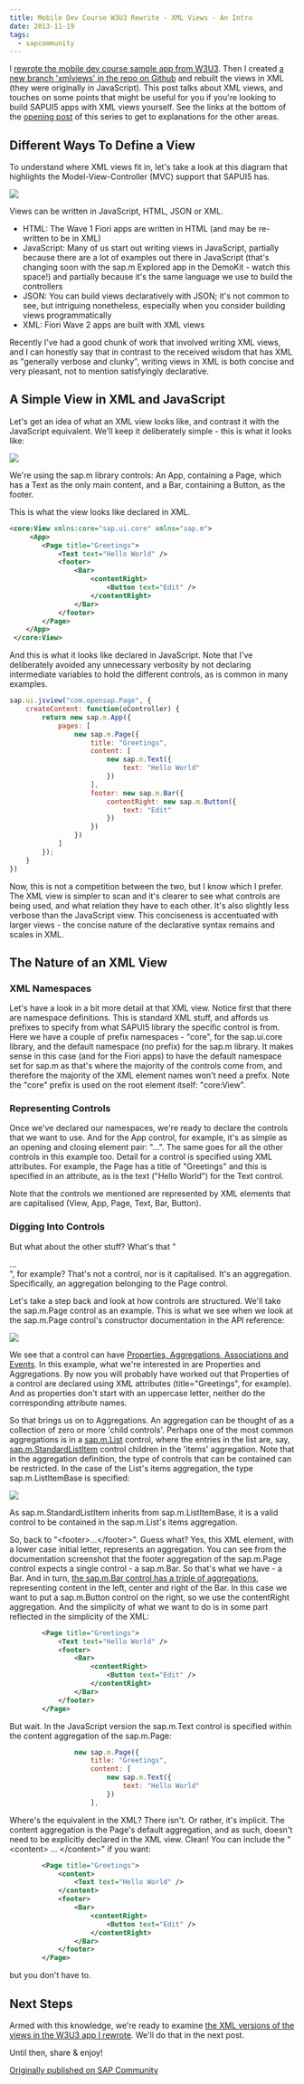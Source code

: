 ```yaml
---
title: Mobile Dev Course W3U3 Rewrite - XML Views - An Intro
date: 2013-11-19
tags:
  - sapcommunity
---
```

I [rewrote the mobile dev course sample app from W3U3](/blog/posts/2013/10/16/mobile-dev-course-w3u3-rewrite-intro/). Then I created [a new branch 'xmlviews' in the repo on Github](https://github.com/qmacro/w3u3_redonebasic/tree/xmlviews) and rebuilt the views in XML (they were originally in JavaScript). This post talks about XML views, and touches on some points that might be useful for you if you're looking to build SAPUI5 apps with XML views yourself. See the links at the bottom of the [opening post](https://blogs.sap.com/?p=94915) of this series to get to explanations for the other areas.

## Different Ways To Define a View

To understand where XML views fit in, let's take a look at this diagram that highlights the Model-View-Controller (MVC) support that SAPUI5 has.

![](/images/2013/11/mvc.png)

Views can be written in JavaScript, HTML, JSON or XML.

* HTML: The Wave 1 Fiori apps are written in HTML (and may be re-written to be in XML)
* JavaScript: Many of us start out writing views in JavaScript, partially because there are a lot of examples out there in JavaScript (that's changing soon with the sap.m Explored app in the DemoKit - watch this space!) and partially because it's the same language we use to build the controllers
* JSON: You can build views declaratively with JSON; it's not common to see, but intriguing nonetheless, especially when you consider building views programmatically
* XML: Fiori Wave 2 apps are built with XML views

Recently I've had a good chunk of work that involved writing XML views, and I can honestly say that in contrast to the received wisdom that has XML as "generally verbose and clunky", writing views in XML is both concise and very pleasant, not to mention satisfyingly declarative.

## A Simple View in XML and JavaScript

Let's get an idea of what an XML view looks like, and contrast it with the JavaScript equivalent. We'll keep it deliberately simple - this is what it looks like:

![](/images/2013/11/greetings.png)

We're using the sap.m library controls: An App, containing a Page, which has a Text as the only main content, and a Bar, containing a Button, as the footer.

This is what the view looks like declared in XML.

```xml
<core:View xmlns:core="sap.ui.core" xmlns="sap.m">
     <App>
        <Page title="Greetings">
            <Text text="Hello World" />
            <footer>
                <Bar>
                    <contentRight>
                        <Button text="Edit" />
                    </contentRight>
                </Bar>
            </footer>
        </Page>
    </App>
 </core:View>
```

And this is what it looks like declared in JavaScript. Note that I've deliberately avoided any unnecessary verbosity by not declaring intermediate variables to hold the different controls, as is common in many examples.

```javascript
sap.ui.jsview("com.opensap.Page", {
    createContent: function(oController) {
        return new sap.m.App({
            pages: [
                new sap.m.Page({
                    title: "Greetings",
                    content: [
                        new sap.m.Text({
                            text: "Hello World"
                        })
                    ],
                    footer: new sap.m.Bar({
                        contentRight: new sap.m.Button({
                            text: "Edit"
                        })
                    })
                })
            ]
        });
    }
})
```

Now, this is not a competition between the two, but I know which I prefer. The XML view is simpler to scan and it's clearer to see what controls are being used, and what relation they have to each other. It's also slightly less verbose than the JavaScript view. This conciseness is accentuated with larger views - the concise nature of the declarative syntax remains and scales in XML.

## The Nature of an XML View

### XML Namespaces

Let's have a look in a bit more detail at that XML view. Notice first that there are namespace definitions. This is standard XML stuff, and affords us prefixes to specify from what SAPUI5 library the specific control is from. Here we have a couple of prefix namespaces - "core", for the sap.ui.core library, and the default namespace (no prefix) for the sap.m library. It makes sense in this case (and for the Fiori apps) to have the default namespace set for sap.m as that's where the majority of the controls come from, and therefore the majority of the XML element names won't need a prefix. Note the "core" prefix is used on the root element itself: "core:View".

### Representing Controls

Once we've declared our namespaces, we're ready to declare the controls that we want to use. And for the App control, for example, it's as simple as an opening and closing element pair: "<App>…</App>". The same goes for all the other controls in this example too. Detail for a control is specified using XML attributes. For example, the Page has a title of "Greetings" and this is specified in an attribute, as is the text ("Hello World") for the Text control.

Note that the controls we mentioned are represented by XML elements that are capitalised (View, App, Page, Text, Bar, Button).

### Digging Into Controls

But what about the other stuff? What's that "<footer>…</footer>", for example? That's not a control, nor is it capitalised. It's an aggregation. Specifically, an aggregation belonging to the Page control.

Let's take a step back and look at how controls are structured. We'll take the sap.m.Page control as an example. This is what we see when we look at the sap.m.Page control's constructor documentation in the API reference:

![](/images/2013/11/pageconstructor.png)

We see that a control can have [Properties, Aggregations, Associations and Events](https://sapui5.hana.ondemand.com/sdk/#docs/guide/OnTheFlyControlDefinition.html). In this example, what we're interested in are Properties and Aggregations. By now you will probably have worked out that Properties of a control are declared using XML attributes (title="Greetings", for example). And as properties don't start with an uppercase letter, neither do the corresponding attribute names.

So that brings us on to Aggregations. An aggregation can be thought of as a collection of zero or more 'child controls'. Perhaps one of the most common aggregations is in a [sap.m.List](https://sapui5.hana.ondemand.com/sdk/#docs/api/symbols/sap.m.List.html) control, where the entries in the list are, say, [sap.m.StandardListItem](https://sapui5.hana.ondemand.com/sdk/#docs/api/symbols/sap.m.StandardListItem.html) control children in the 'items' aggregation. Note that in the aggregation definition, the type of controls that can be contained can be restricted. In the case of the List's items aggregation, the type sap.m.ListItemBase is specified:

![](/images/2013/11/listagg.png)

As sap.m.StandardListItem inherits from sap.m.ListItemBase, it is a valid control to be contained in the sap.m.List's items aggregation.

So, back to "\<footer>…\</footer>". Guess what? Yes, this XML element, with a lower case initial letter, represents an aggregation. You can see from the documentation screenshot that the footer aggregation of the sap.m.Page control expects a single control - a sap.m.Bar. So that's what we have - a Bar. And in turn, [the sap.m.Bar control has a triple of aggregations](https://sapui5.hana.ondemand.com/sdk/#docs/api/symbols/sap.m.Bar.html#constructor), representing content in the left, center and right of the Bar. In this case we want to put a sap.m.Button control on the right, so we use the contentRight aggregation. And the simplicity of what we want to do is in some part reflected in the simplicity of the XML:

```xml
        <Page title="Greetings">
            <Text text="Hello World" />
            <footer>
                <Bar>
                    <contentRight>
                        <Button text="Edit" />
                    </contentRight>
                </Bar>
            </footer>
        </Page>
```

But wait. In the JavaScript version the sap.m.Text control is specified within the content aggregation of the sap.m.Page:

```javascript
                new sap.m.Page({
                    title: "Greetings",
                    content: [
                        new sap.m.Text({
                            text: "Hello World"
                        })
                    ],
```

Where's the equivalent in the XML? There isn't. Or rather, it's implicit. The content aggregation is the Page's default aggregation, and as such, doesn't need to be explicitly declared in the XML view. Clean! You can include the "\<content> … \</content>" if you want:

```xml
        <Page title="Greetings">
            <content>
                <Text text="Hello World" />
            </content>
            <footer>
                <Bar>
                    <contentRight>
                        <Button text="Edit" />
                    </contentRight>
                </Bar>
            </footer>
        </Page>
```

but you don't have to.

## Next Steps

Armed with this knowledge, we're ready to examine [the XML versions of the views in the W3U3 app I rewrote](https://github.com/qmacro/w3u3_redonebasic/tree/xmlviews/myapp). We'll do that in the next post.

Until then, share & enjoy!

[Originally published on SAP Community](https://blogs.sap.com/2013/11/19/mobile-dev-course-w3u3-rewrite-xml-views-an-intro/)
